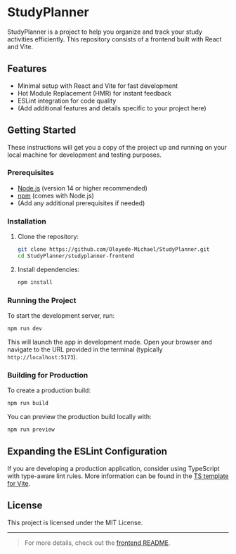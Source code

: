 # StudyPlanner

StudyPlanner is a project to help you organize and track your study activities efficiently. This repository consists of a frontend built with React and Vite.

## Features

- Minimal setup with React and Vite for fast development
- Hot Module Replacement (HMR) for instant feedback
- ESLint integration for code quality
- (Add additional features and details specific to your project here)

## Getting Started

These instructions will get you a copy of the project up and running on your local machine for development and testing purposes.

### Prerequisites

- [Node.js](https://nodejs.org/) (version 14 or higher recommended)
- [npm](https://www.npmjs.com/) (comes with Node.js)
- (Add any additional prerequisites if needed)

### Installation

1. Clone the repository:
   ```sh
   git clone https://github.com/Oloyede-Michael/StudyPlanner.git
   cd StudyPlanner/studyplanner-frontend
   ```

2. Install dependencies:
   ```sh
   npm install
   ```

### Running the Project

To start the development server, run:
```sh
npm run dev
```

This will launch the app in development mode. Open your browser and navigate to the URL provided in the terminal (typically `http://localhost:5173`).

### Building for Production

To create a production build:
```sh
npm run build
```

You can preview the production build locally with:
```sh
npm run preview
```

## Expanding the ESLint Configuration

If you are developing a production application, consider using TypeScript with type-aware lint rules. More information can be found in the [TS template for Vite](https://github.com/vitejs/vite/tree/main/packages/create-vite/template-react-ts).

## License

This project is licensed under the MIT License.

---

> For more details, check out the [frontend README](https://github.com/Oloyede-Michael/StudyPlanner/blob/main/studyplanner-frontend/README.md).

